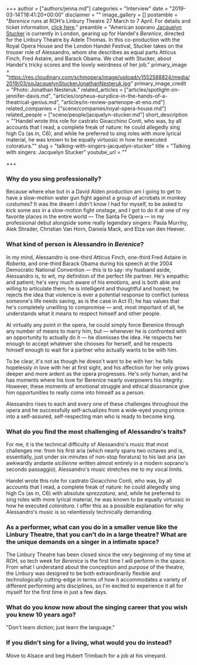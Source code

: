+++
author = ["authors/jenna.md"]
categories = "Interview"
date = "2019-03-14T18:41:20+00:00"
disclaimer = ""
image_gallery = []
postamble = "_Berenice_ runs at ROH's Linbury Theatre 27 March to 7 April. For details and ticket information, [click here](https://www.roh.org.uk/productions/berenice-by-adele-thomas)."
preamble = "American soprano [Jacquelyn Stucker](/scene/people/jacquelyn-stucker/) is currently in London, gearing up for Handel's _Berenice_, directed for the Linbury Theatre by Adele Thomas. In this co-production with the Royal Opera House and the London Handel Festival, Stucker takes on the trouser role of Alessandro, whom she describes as equal parts Atticus Finch, Fred Astaire, and Barack Obama. We chat with Stucker, about Handel's tricky scores and the lovely weirdness of her job."
primary_image = "https://res.cloudinary.com/schmopera/image/upload/v1552588824/media/2019/03/sqJacquelynStuckerJonathanNesteruk.jpg"
primary_image_credit = "Photo: Jonathan Nesteruk."
related_articles = ["articles/spotlight-on-jennifer-davis.md", "articles/orpheus-eurydice-in-the-hands-of-a-theatrical-genius.md", "articles/in-review-partenope-at-eno.md"]
related_companies = ["scene/companies/royal-opera-house.md"]
related_people = ["scene/people/jacquelyn-stucker.md"]
short_description = "\"Handel wrote this role for castrato Gioacchino Conti, who was, by all accounts that I read, a complete freak of nature: he could allegedly sing high Cs (as in, C6), and while he preferred to sing roles with more lyrical material, he was known to be equally virtuosic in how he executed coloratura.\""
slug = "talking-with-singers-jacquelyn-stucker"
title = "Talking with singers: Jacquelyn Stucker"
youtube_url = ""

+++
### Why do you sing professionally?

Because where else but in a David Alden production am I going to get to have a slow-motion water gun fight against a group of acrobats in monkey costumes? It was the dream I didn't know I had for myself, to be asked to kick some ass in a slow-motion fight onstage, and I got to do it at one of my favorite places in the entire world — The Santa Fe Opera — in my professional debut alongside some really legendary singers: Paula Murrihy, Alek Shrader, Christian Van Horn, Daniela Mack, and Elza van den Heever.

### What kind of person is Alessandro in _Berenice_?

In my mind, Alessandro is one-third Atticus Finch, one-third Fred Astaire in _Roberta_, and one-third Barack Obama during his speech at the 2004 Democratic National Convention — this is to say: my husband aside, Alessandro is, to wit, my definition of the perfect life partner. He's empathic and patient; he's very much aware of his emotions, and is both able and willing to articulate them; he is intelligent and thoughtful and honest; he rejects the idea that violence is ever a potential response to conflict (unless someone's life needs saving, as is the case in Act I!); he has values that he's completely unwilling to compromise — and, most important of all, he understands what it means to respect himself and other people. 

At virtually any point in the opera, he could simply force Berenice through any number of means to marry him, but — whenever he is confronted with an opportunity to actually do it — he dismisses the idea. He respects her enough to accept whatever she chooses for herself, and he respects himself enough to wait for a partner who actually wants to be with him. 

To be clear, it's not as though he doesn't want to be with her: he falls hopelessly in love with her at first sight, and his affection for her only grows deeper and more ardent as the opera progresses. He's only human, and he has moments where his love for Berenice nearly overpowers his integrity. However, these moments of emotional struggle and ethical dissonance give him opportunities to really come into himself as a person. 

Alessandro rises to each and every one of these challenges throughout the opera and he successfully self-actualizes from a wide-eyed young prince into a self-assured, self-respecting man who is ready to become king.

### What do you find the most challenging of Alessandro's traits? 

For me, it is the technical difficulty of Alessandro's music that most challenges me: from his first aria (which nearly spans two octaves and is, essentially, just under six minutes of non-stop fioratura) to his last aria (an awkwardly andante _sicilienne_ written almost entirely in a modern soprano's secondo passaggio), Alessandro's music stretches me to my vocal limits. 

Handel wrote this role for castrato Gioacchino Conti, who was, by all accounts that I read, a complete freak of nature: he could allegedly sing high Cs (as in, C6) with absolute _sprezzatura_, and, while he preferred to sing roles with more lyrical material, he was known to be equally virtuosic in how he executed _coloratura_. I offer this as a possible explanation for why Alessandro's music is so relentlessly technically demanding.

### As a performer, what can you do in a smaller venue like the Linbury Theatre, that you can't do in a large theatre? What are the unique demands on a singer in a intimate space? 

The Linbury Theatre has been closed since the very beginning of my time at ROH, so tech week for _Berenice_ is the first time I will perform in the space. From what I understand about the conception and purpose of the theatre, the Linbury was designed to be both extraordinarily flexible and technologically cutting-edge in terms of how it accommodates a variety of different performing arts disciplines, so I'm excited to experience it all for myself for the first time in just a few days.

### What do you know now about the singing career that you wish you knew 10 years ago? 

"Don't learn diction; just learn the language."

### If you didn't sing for a living, what would you do instead? 

Move to Alsace and beg Hubert Trimbach for a job at his vineyard.